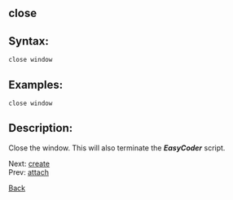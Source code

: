 ## close

## Syntax:
`close window`

## Examples:
`close window`

## Description:
Close the window. This will also terminate the **_EasyCoder_** script.

Next: [create](create.md)  
Prev: [attach](attach.md)

[Back](../../README.md)

